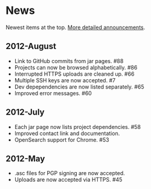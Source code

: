 # News

Newest items at the top.  [More detailed announcements].

## 2012-August

* Link to GitHub commits from jar pages. #88
* Projects can now be browsed alphabetically. #86
* Interrupted HTTPS uploads are cleaned up. #66
* Multiple SSH keys are now accepted. #7
* Dev depependencies are now listed separately. #65
* Improved error messages. #60

## 2012-July

* Each jar page now lists project dependencies. #58
* Improved contact link and documentation.
* OpenSearch support for Chrome. #53

## 2012-May

* .asc files for PGP signing are now accepted.
* Uploads are now accepted via HTTPS. #45

[More detailed announcements]: https://groups.google.com/forum/?fromgroups#!topicsearchin/clojars-maintainers/group:clojars-maintainers$20AND$20subject:ann
